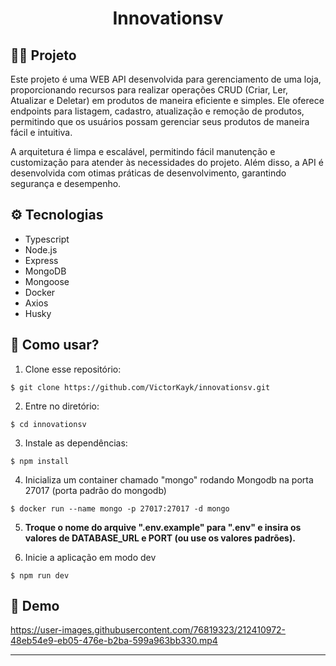 <div align='center'>
  <h1>Innovationsv</h1>
</div>

## 👨‍💻 Projeto

Este projeto é uma WEB API desenvolvida para gerenciamento de uma loja, proporcionando recursos para realizar operações CRUD (Criar, Ler, Atualizar e Deletar) em produtos de maneira eficiente e simples. Ele oferece endpoints para listagem, cadastro, atualização e remoção de produtos, permitindo que os usuários possam gerenciar seus produtos de maneira fácil e intuitiva. 

A arquitetura é limpa e escalável, permitindo fácil manutenção e customização para atender às necessidades do projeto. Além disso, a API é desenvolvida com otimas práticas de desenvolvimento, garantindo segurança e desempenho.

## ⚙️ Tecnologias

- Typescript
- Node.js
- Express
- MongoDB
- Mongoose
- Docker
- Axios
- Husky

## 🤔 Como usar?

   1. Clone esse repositório:
   ```
   $ git clone https://github.com/VictorKayk/innovationsv.git
   ```

   2. Entre no diretório:
   ```
   $ cd innovationsv
   ```
   
   3. Instale as dependências:
   ```
   $ npm install
   ```

   4. Inicializa um container chamado "mongo" rodando Mongodb na porta 27017 (porta padrão do mongodb)
   ```
   $ docker run --name mongo -p 27017:27017 -d mongo
   ```

   5. **Troque o nome do arquive ".env.example" para ".env" e insira os valores de DATABASE_URL e PORT (ou use os valores padrões).**

   6. Inicie a aplicação em modo dev
   ```
   $ npm run dev
   ```

## 🎥 Demo
 
https://user-images.githubusercontent.com/76819323/212410972-48eb54e9-eb05-476e-b2ba-599a963bb330.mp4

---
